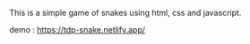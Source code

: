 This is a simple game of snakes using html, css and javascript.

demo : https://tdp-snake.netlify.app/
